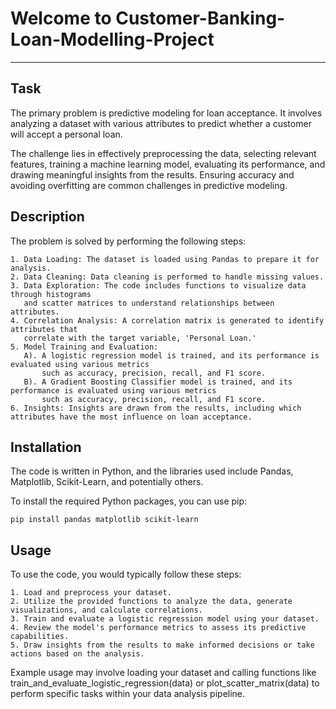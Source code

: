 # Welcome to Customer-Banking-Loan-Modelling-Project
***

## Task
The primary problem is predictive modeling for loan acceptance. It involves analyzing a dataset with various 
attributes to predict whether a customer will accept a personal loan.

The challenge lies in effectively preprocessing the data, selecting relevant features, 
training a machine learning model, evaluating its performance, and drawing meaningful insights from the results. 
Ensuring accuracy and avoiding overfitting are common challenges in predictive modeling. 

## Description
The problem is solved by performing the following steps:

    1. Data Loading: The dataset is loaded using Pandas to prepare it for analysis.
    2. Data Cleaning: Data cleaning is performed to handle missing values.
    3. Data Exploration: The code includes functions to visualize data through histograms 
       and scatter matrices to understand relationships between attributes.
    4. Correlation Analysis: A correlation matrix is generated to identify attributes that 
       correlate with the target variable, 'Personal Loan.'
    5. Model Training and Evaluation: 
       A). A logistic regression model is trained, and its performance is evaluated using various metrics 
           such as accuracy, precision, recall, and F1 score.
       B). A Gradient Boosting Classifier model is trained, and its performance is evaluated using various metrics 
           such as accuracy, precision, recall, and F1 score.
    6. Insights: Insights are drawn from the results, including which attributes have the most influence on loan acceptance.

## Installation
The code is written in Python, and the libraries used include 
Pandas, Matplotlib, Scikit-Learn, and potentially others.

To install the required Python packages, you can use pip:

    pip install pandas matplotlib scikit-learn

## Usage
To use the code, you would typically follow these steps:

    1. Load and preprocess your dataset.
    2. Utilize the provided functions to analyze the data, generate visualizations, and calculate correlations.
    3. Train and evaluate a logistic regression model using your dataset.
    4. Review the model's performance metrics to assess its predictive capabilities.
    5. Draw insights from the results to make informed decisions or take actions based on the analysis.

Example usage may involve loading your dataset and calling functions like train_and_evaluate_logistic_regression(data) or plot_scatter_matrix(data) to perform specific tasks within your data analysis pipeline.
